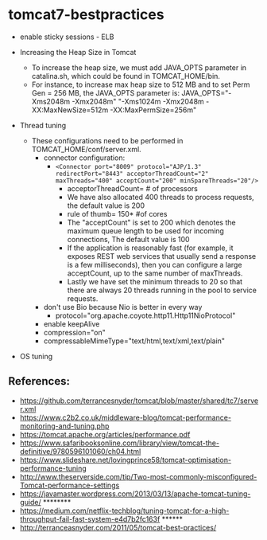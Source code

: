 # tomcat7-bestpractices
- enable sticky sessions - ELB

- Increasing the Heap Size in Tomcat
	- To increase the heap size, we must add JAVA_OPTS parameter in catalina.sh, which could be found in TOMCAT_HOME/bin.
	- For instance, to increase max heap size to 512 MB and to set Perm Gen = 256 MB, the JAVA_OPTS parameter is:
		JAVA_OPTS="-Xms2048m -Xmx2048m"
				  "-Xms1024m -Xmx2048m -XX:MaxNewSize=512m -XX:MaxPermSize=256m"

- Thread tuning
	- These configurations need to be performed in TOMCAT_HOME/conf/server.xml.
		- connector configuration: 
			- `<Connector port="8009" protocol="AJP/1.3" redirectPort="8443" acceptorThreadCount="2" maxThreads="400" acceptCount="200" minSpareThreads="20"/> `
				- acceptorThreadCount= # of processors
	 	 		* We have also allocated 400 threads to process requests, the default value is 200
	 			* rule of thumb= 150* #of cores
	 	 		* The "acceptCount" is set to 200 which denotes the maximum queue length to be used for incoming connections, The default value is 100
	 			* If the application is reasonably fast (for example, it exposes REST web services that usually send a response is a few milliseconds), then you can configure a large acceptCount, up to the same number of maxThreads.
	 			* Lastly we have set the minimum threads to 20 so that there are always 20 threads running in the pool to service requests.
		* don't use Bio because Nio is better in every way
			* protocol="org.apache.coyote.http11.Http11NioProtocol"
		* enable keepAlive
		* compression="on"
		* compressableMimeType="text/html,text/xml,text/plain"
		
- OS tuning

## References:
- https://github.com/terrancesnyder/tomcat/blob/master/shared/tc7/server.xml
- https://www.c2b2.co.uk/middleware-blog/tomcat-performance-monitoring-and-tuning.php
- https://tomcat.apache.org/articles/performance.pdf
- https://www.safaribooksonline.com/library/view/tomcat-the-definitive/9780596101060/ch04.html
- https://www.slideshare.net/lovingprince58/tomcat-optimisation-performance-tuning
- http://www.theserverside.com/tip/Two-most-commonly-misconfigured-Tomcat-performance-settings
- https://javamaster.wordpress.com/2013/03/13/apache-tomcat-tuning-guide/  ********
- https://medium.com/netflix-techblog/tuning-tomcat-for-a-high-throughput-fail-fast-system-e4d7b2fc163f ******
- http://terranceasnyder.com/2011/05/tomcat-best-practices/

